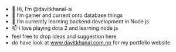 - 👋 Hi, I’m @davitkhanal-ai
- 👀 I’m gamer and current onto database things
- 🌱 I’m currently learning backend development in Node js
- 📫 i love playing dota 2 and learning node js
- feel free to drop ideas and suggestion here
- do have look at www.davitkhanal.com.np for my portfolio website
<!---
davitkhanal-ai/davitkhanal-ai is a ✨ special ✨ repository because its `README.md` (this file) appears on your GitHub profile.
You can click the Preview link to take a look at your changes.
--->
